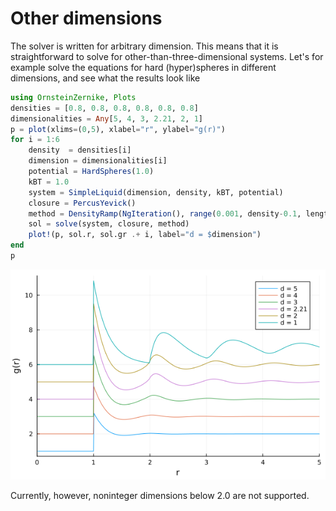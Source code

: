 # Other dimensions 


The solver is written for arbitrary dimension. This means that it is straightforward to solve  for other-than-three-dimensional systems. Let's for example solve the equations for hard (hyper)spheres in different dimensions, and see what the results look like

```julia 
using OrnsteinZernike, Plots
densities = [0.8, 0.8, 0.8, 0.8, 0.8, 0.8]
dimensionalities = Any[5, 4, 3, 2.21, 2, 1]
p = plot(xlims=(0,5), xlabel="r", ylabel="g(r)")
for i = 1:6
    density  = densities[i]
    dimension = dimensionalities[i]
    potential = HardSpheres(1.0)
    kBT = 1.0
    system = SimpleLiquid(dimension, density, kBT, potential)
    closure = PercusYevick()
    method = DensityRamp(NgIteration(), range(0.001, density-0.1, length=10))
    sol = solve(system, closure, method)
    plot!(p, sol.r, sol.gr .+ i, label="d = $dimension")
end
p
```
![image](Figs/dims.png)

Currently, however, noninteger dimensions below 2.0 are not supported.